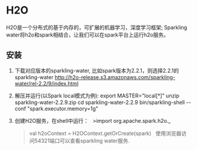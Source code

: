 # H2O
H2O是一个分布式的基于内存的，可扩展的机器学习，深度学习框架;
Sparkling water将h2o和spark相结合，让我们可以在spark平台上运行h2o服务。

安装
----------------
1. 下载对应版本的sparkling-water, 比如spark版本为2.2.1，则选择2.2.1的sparkling-water
   http://h2o-release.s3.amazonaws.com/sparkling-water/rel-2.2/9/index.html
2. 解压并运行(以Spark local模式为例):
   export MASTER="local[*]" 
   unzip sparkling-water-2.2.9.zip
   cd sparkling-water-2.2.9
   bin/sparkling-shell --conf "spark.executor.memory=1g"

3. 创建H2O服务，在shell中运行：
   >import org.apache.spark.h2o._
   >val h2oContext = H2OContext.getOrCreate(spark) 
   使用浏览器访问54321端口可以查看sparkling water服务.
   
